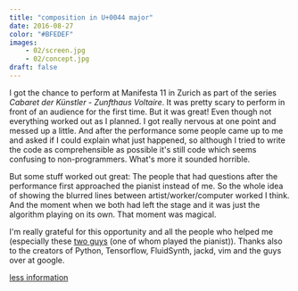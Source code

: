 ```yaml
---
title: "composition in U+0044 major"
date: 2016-08-27
color: "#BFEDEF"
images: 
    - 02/screen.jpg
    - 02/concept.jpg
draft: false
---
```


I got the chance to perform at Manifesta 11 in Zurich as part of the series *Cabaret der Künstler - Zunfthaus Voltaire*. It was pretty scary to perform in front of an audience for the first time. But it was great! Even though not everything worked out as I planned. I got really nervous at one point and messed up a little. And after the performance some people came up to me and asked if I could explain what just happened, so although I tried to write the code as comprehensible as possible it's still code which seems confusing to non-programmers. What's more it sounded horrible. 

But some stuff worked out great: The people that had questions after the performance first approached the pianist instead of me. So the whole idea of showing the blurred lines between artist/worker/computer worked I think. And the moment when we both  had left the stage and it was just the algorithm playing on its own. That moment was magical.

I'm really grateful for this opportunity and all the people who helped me (especially these [two guys](https://www.facebook.com/hiWeAreTheEs/) (one of whom played the pianist)). Thanks also to the creators of Python, Tensorflow, FluidSynth, jackd, vim and the guys over at google.

[less information](http://m11.manifesta.org/en/artist/lars-fabian-tuchel)